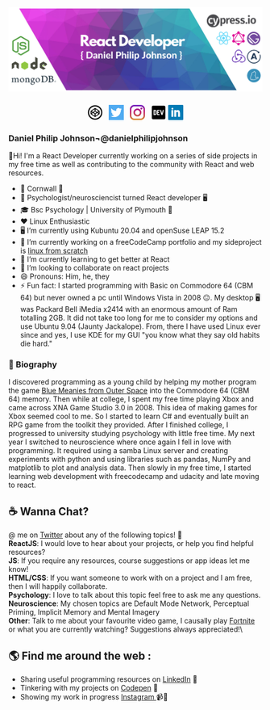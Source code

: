 # [![Daniel Philip Johnson header](https://raw.githubusercontent.com/danielphilipjohnson/danielphilipjohnson/master/banner/banner.png)](https://danielphilipjohnson.github.io/)

<p align='center'>
<a href="https://codepen.io/danielphilipjohnson/"><img height="30" src="https://raw.githubusercontent.com/danielphilipjohnson/danielphilipjohnson/master/social-icons/codepen.png"></a>&nbsp;&nbsp;
<a href="https://twitter.com/danielPhilipJo1"><img height="30" src="https://raw.githubusercontent.com/danielphilipjohnson/danielphilipjohnson/master/social-icons/twitter.png"></a>&nbsp;&nbsp;
<a href="https://www.instagram.com/danielphilipjohnson/"><img height="30" src="https://raw.githubusercontent.com/danielphilipjohnson/danielphilipjohnson/master/social-icons/instagram.jpg"></a>&nbsp;&nbsp;
<a href="/"><img height="30" src="https://raw.githubusercontent.com/danielphilipjohnson/danielphilipjohnson/master/social-icons/dev.webp"></a>
<a href="https://www.linkedin.com/in/daniel-philip-johnson/"><img height="30" src="https://raw.githubusercontent.com/danielphilipjohnson/danielphilipjohnson/master/social-icons/linkedin.png"></a>
</p>


### Daniel Philip Johnson¬@danielphilipjohnson
👋Hi! I'm a React Developer currently working on a series of side projects in my free time as well as contributing to the community with React and web resources.

- 📌 Cornwall 🏴󠁧󠁢󠁥󠁮󠁧󠁿
- 🥼 Psychologist/neurosciencist turned React developer 🖥️
- 🎓 Bsc Psychology | University of Plymouth 🏫 
- ❤️ Linux Enthusiastic
- 🖥️ I’m currently using Kubuntu 20.04 and openSuse LEAP 15.2
- 🔭 I’m currently working on a freeCodeCamp portfolio and my sideproject is <a href="http://www.linuxfromscratch.org/">linux from scratch</a>
- 🌱 I’m currently learning to get better at React
- 👯 I’m looking to collaborate on react projects
- 😄 Pronouns: Him, he, they
- ⚡ Fun fact: I started programming with Basic on Commodore 64 (CBM 64) but never owned a pc until Windows Vista in 2008 😑. My desktop 🖥️ was Packard Bell iMedia x2414 with an enormous amount of Ram totalling 2GB. It did not take too long for me to consider my options and use Ubuntu 9.04 (Jaunty Jackalope). From, there I have used Linux ever since and yes, I use KDE for my GUI "you know what they say old habits die hard."

### 📔 Biography
I discovered programming as a young child by helping my mother program the game <a href="https://www.retrogamer.net/retro_games80/blue-meanies-from-outer-space/">Blue Meanies from Outer Space</a>  into the Commodore 64 (CBM 64) memory.  Then while at college, I spent my free time playing Xbox and came across XNA Game Studio 3.0 in 2008. This idea of making games for Xbox seemed cool to me. So I started to learn C# and eventually built an RPG game from the toolkit they provided. After I finished college, I progressed to university studying psychology with little free time. My next year I switched to neuroscience where once again I fell in love with programming. It required using a samba Linux server and creating experiments with python and using libraries such as pandas, NumPy and matplotlib to plot and analysis data.  Then slowly in my free time, I started learning web development with freecodecamp and udacity and late moving to react. 

## ☕ Wanna Chat?
@ me on <a href="https://twitter.com/DanielPhilipJo1">Twitter</a> about any of the following topics! 💬\
**ReactJS**: I would love to hear about your projects, or help you find helpful resources?\
**JS**: If you require any resources, course suggestions or app ideas let me know!\
**HTML/CSS**: If you want someone to work with on a project and I am free, then I will happily collaborate.\
**Psychology**: I love to talk about this topic feel free to ask me any questions.\
**Neuroscience**: My chosen topics are Default Mode Network, Perceptual Priming, Implicit Memory and Mental Imagery\
**Other**: Talk to me about your favourite video game, I causally play <a href="https://fortnitetracker.com/profile/all/undreamt%20mayhem">Fortnite</a> or what you are currently watching? Suggestions always appreciated!\
 

## 🌎 Find me around the web : 
- Sharing useful programming resources on <a href="https://www.linkedin.com/in/daniel-philip-johnson/">LinkedIn</a> 💼
- Tinkering with my projects on <a href="https://codepen.io/danielphilipjohnson/"> Codepen</a> 🏓
- Showing my work in progress <a href="https://www.instagram.com/danielphilipjohnson/"> Instagram </a> 📹🤳

